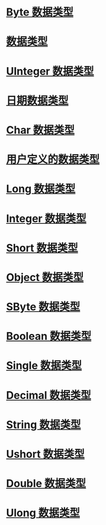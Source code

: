 # [Byte 数据类型](byte-data-type.md)
# [数据类型](data-type-summary.md)
# [UInteger 数据类型](uinteger-data-type.md)
# [日期数据类型](date-data-type.md)
# [Char 数据类型](char-data-type.md)
# [用户定义的数据类型](user-defined-data-type.md)
# [Long 数据类型](long-data-type.md)
# [Integer 数据类型](integer-data-type.md)
# [Short 数据类型](short-data-type.md)
# [Object 数据类型](object-data-type.md)
# [SByte 数据类型](sbyte-data-type.md)
# [Boolean 数据类型](boolean-data-type.md)
# [Single 数据类型](single-data-type.md)
# [Decimal 数据类型](decimal-data-type.md)
# [String 数据类型](string-data-type.md)
# [Ushort 数据类型](ushort-data-type.md)
# [Double 数据类型](double-data-type.md)
# [Ulong 数据类型](ulong-data-type.md)
